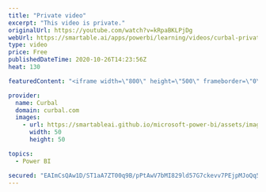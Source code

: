 ```yaml
---
title: "Private video"
excerpt: "This video is private."
originalUrl: https://youtube.com/watch?v=kRpaBKLPjDg
webUrl: https://smartable.ai/apps/powerbi/learning/videos/curbal-private-video/
type: video
price: Free
publishedDateTime: 2020-10-26T14:23:56Z
heat: 130

featuredContent: "<iframe width=\"800\" height=\"500\" frameborder=\"0\" src=\"https://www.youtube.com/embed/kRpaBKLPjDg\" allow=\"accelerometer; autoplay; encrypted-media; gyroscope; picture-in-picture\" allowfullscreen></iframe>"

provider:
  name: Curbal
  domain: curbal.com
  images:
    - url: https://smartableai.github.io/microsoft-power-bi/assets/images/organizations/curbal.com-50x50.jpg
      width: 50
      height: 50

topics:
  - Power BI

secured: "EAImCsQAw1D/ST1aA7ZT00q9B/pPtAwV7bMI829ld57G7ckevv7PEjpMJoQq50epJr1TmBk9+OOXl/h0Fvm/HDXAa30OvPxitJt/oabPGJadlbSFEQ3afbm8YHiBds+R9MCMd6tTnvw5+aYtTrgXM03+6GHS4y6yGEgqOabL45fHUlB+/aQEbZco7nZBp2+x0+k5H5ZyIH3zHsqkgHrchkczbV/6MetEQge9lhkfbNsLxJwNy78DrdnhMDokTh7+VSqbk8BYfuvXAhD6i1FVsvpBMsN0OKFKp+mdwyeZDuGy2B3+vp2AAzQq3fHHhjqogR7Pj+468uJtqt+1CSG4el0sNQbY+bmNYpuRPFT+5ng=;b6NIfypg7HNorqoxtyj0hg=="
---
```


